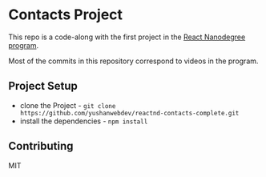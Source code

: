 # Contacts Project

This repo is a code-along with the first project in the [React Nanodegree program](https://www.udacity.com/course/react-nanodegree--nd019).

Most of the commits in this repository correspond to videos in the program.

## Project Setup

* clone the Project - `git clone https://github.com/yushanwebdev/reactnd-contacts-complete.git`
* install the dependencies - `npm install`

## Contributing

MIT

